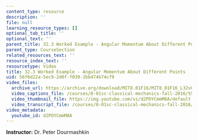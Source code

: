 ```yaml
---
content_type: resource
description: ''
file: null
learning_resource_types: []
optional_tab_title: ''
optional_text: ''
parent_title: 32.3 Worked Example - Angular Momentum About Different Points
parent_type: CourseSection
related_resources_text: ''
resource_index_text: ''
resourcetype: Video
title: 32.3 Worked Example - Angular Momentum About Different Points
uid: 56f0d22a-5ec9-2d0f-f039-2bb474b74cf9
video_files:
  archive_url: https://archive.org/download/MIT8.01F16/MIT8_01F16_L32v03_360p.mp4
  video_captions_file: /courses/8-01sc-classical-mechanics-fall-2016/553f33a421f05e9b93896e0def439211_d2POYCmmM8A.vtt
  video_thumbnail_file: https://img.youtube.com/vi/d2POYCmmM8A/default.jpg
  video_transcript_file: /courses/8-01sc-classical-mechanics-fall-2016/4ac5094df11b5b08352a3dd8e4c060d3_d2POYCmmM8A.pdf
video_metadata:
  youtube_id: d2POYCmmM8A
---
```


**Instructor:** Dr. Peter Dourmashkin